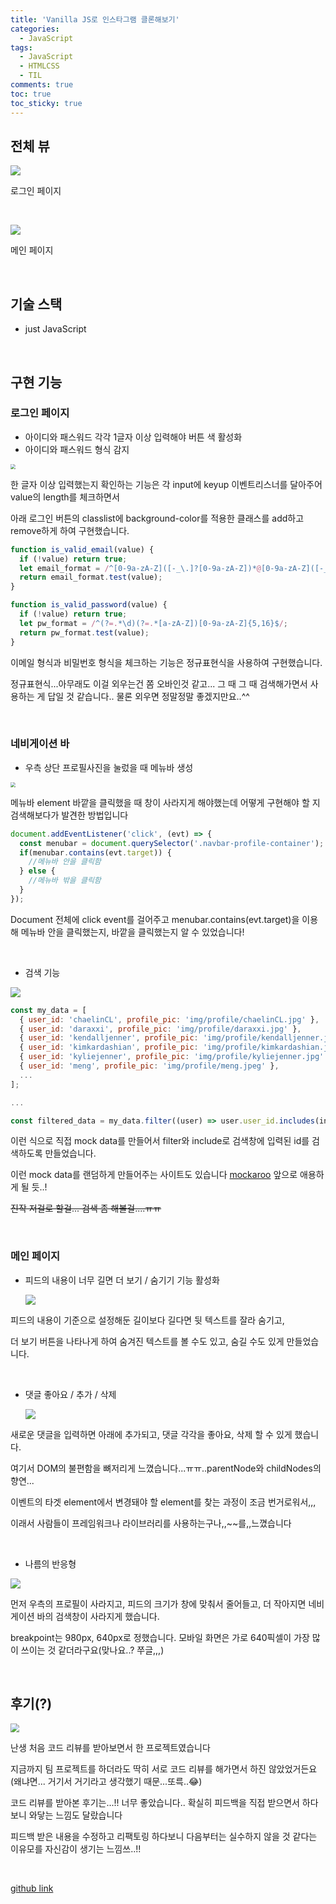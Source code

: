 ```yaml
---
title: 'Vanilla JS로 인스타그램 클론해보기'
categories:
  - JavaScript
tags:
  - JavaScript
  - HTMLCSS
  - TIL
comments: true
toc: true
toc_sticky: true
---
```


## 전체 뷰



![](https://i.ibb.co/3vBxyhS/2020-10-30-9-41-54.png)

로그인 페이지

<br>



![](https://i.ibb.co/yXvRzTj/2020-10-30-6-28-17.png)

메인 페이지

<br>

## 기술 스택

- just JavaScript

<br>

## 구현 기능

### 로그인 페이지

- 아이디와 패스워드 각각 1글자 이상 입력해야 버튼 색 활성화
- 아이디와 패스워드 형식 감지

<img src="https://i.ibb.co/xDBtswV/login-page.gif" style="zoom:50%;" />



한 글자 이상 입력했는지 확인하는 기능은 각 input에 keyup 이벤트리스너를 달아주어 value의 length를 체크하면서

아래 로그인 버튼의 classlist에 background-color를 적용한 클래스를 add하고 remove하게 하여 구현했습니다.

```js
function is_valid_email(value) {
  if (!value) return true;
  let email_format = /^[0-9a-zA-Z]([-_\.]?[0-9a-zA-Z])*@[0-9a-zA-Z]([-_\.]?[0-9a-zA-Z])*\.[a-zA-Z]{2,3}$/i;
  return email_format.test(value);
}

function is_valid_password(value) {
  if (!value) return true;
  let pw_format = /^(?=.*\d)(?=.*[a-zA-Z])[0-9a-zA-Z]{5,16}$/;
  return pw_format.test(value);
}
```

이메일 형식과 비밀번호 형식을 체크하는 기능은 정규표현식을 사용하여 구현했습니다. 

정규표현식...아무래도 이걸 외우는건 쫌 오바인것 같고...  그 때 그 때 검색해가면서 사용하는 게 답일 것 같습니다.. 물론 외우면 정말정말 좋겠지만요..^^

<br>

### 네비게이션 바

- 우측 상단 프로필사진을 눌렀을 때 메뉴바 생성

<img src="https://i.ibb.co/gDs4s8z/navbarprofile.gif z" style="zoom:50%;" />

메뉴바 element 바깥을 클릭했을 때 창이 사라지게 해야했는데 어떻게 구현해야 할 지 검색해보다가 발견한 방법입니다

```js
document.addEventListener('click', (evt) => {
  const menubar = document.querySelector('.navbar-profile-container');
  if(menubar.contains(evt.target)) { 
    //메뉴바 안을 클릭함
  } else {
    //메뉴바 밖을 클릭함
  }
});
```

Document 전체에 click event를 걸어주고 menubar.contains(evt.target)을 이용해 메뉴바 안을 클릭했는지, 바깥을 클릭했는지 알 수 있었습니다!

<br>

- 검색 기능

![](https://i.ibb.co/hdxmYr3/search.gif)

```js
const my_data = [
  { user_id: 'chaelinCL', profile_pic: 'img/profile/chaelinCL.jpg' },
  { user_id: 'daraxxi', profile_pic: 'img/profile/daraxxi.jpg' },
  { user_id: 'kendalljenner', profile_pic: 'img/profile/kendalljenner.jpg' },
  { user_id: 'kimkardashian', profile_pic: 'img/profile/kimkardashian.jpg' },
  { user_id: 'kyliejenner', profile_pic: 'img/profile/kyliejenner.jpg' },
  { user_id: 'meng', profile_pic: 'img/profile/meng.jpeg' },
  ...
];

...

const filtered_data = my_data.filter((user) => user.user_id.includes(input_value));
```
[mockaroo]: https://mockaroo.com/
이런 식으로 직접 mock data를 만들어서 filter와 include로 검색창에 입력된 id를 검색하도록 만들었습니다.

이런 mock data를 랜덤하게 만들어주는 사이트도 있습니다 [mockaroo] 앞으로 애용하게 될 듯..!

~~진작 저걸로 할걸... 검색 좀 해볼걸....ㅠㅠ~~



<br>

### 메인 페이지

- 피드의 내용이 너무 길면 더 보기 / 숨기기 기능 활성화

  ![](https://i.ibb.co/6ZyF6NP/content-show.gif)

피드의 내용이 기준으로 설정해둔 길이보다 길다면 뒷 텍스트를 잘라 숨기고, 

더 보기 버튼을 나타나게 하여 숨겨진 텍스트를 볼 수도 있고, 숨길 수도 있게 만들었습니다.

<br>

- 댓글 좋아요 / 추가 / 삭제

  ![](https://i.ibb.co/fFDHCB9/add-comment.gif)

새로운 댓글을 입력하면 아래에 추가되고, 댓글 각각을 좋아요, 삭제 할 수 있게 했습니다.

여기서 DOM의 불편함을 뼈저리게 느꼈습니다...ㅠㅠ..parentNode와 childNodes의 향연...

이벤트의 타겟 element에서 변경돼야 할 element를 찾는 과정이 조금 번거로워서,,,

이래서 사람들이 프레임워크나 라이브러리를 사용하는구나,,~~를,,느꼈습니다

<br>

- 나름의 반응형

<img src="https://i.ibb.co/y8rnSSf/image.gif" />

먼저 우측의 프로필이 사라지고, 피드의 크기가 창에 맞춰서 줄어들고, 더 작아지면 네비게이션 바의 검색창이 사라지게 했습니다.

breakpoint는 980px, 640px로 정했습니다. 모바일 화면은 가로 640픽셀이 가장 많이 쓰이는 것 같더라구요(맞나요..? 쭈글,,,)



<br>

## 후기(?)

<img src="https://i.ibb.co/KF8W6Vd/2020-10-31-4-40-14.png" style="zoom:90%;" />

난생 처음 코드 리뷰를 받아보면서 한 프로젝트였습니다

지금까지 팀 프로젝트를 하더라도 딱히 서로 코드 리뷰를 해가면서 하진 않았었거든요 (왜냐면... 거기서 거기라고 생각했기 때문...또륵..😂)

코드 리뷰를 받아본 후기는...!! 너무 좋았습니다.. 확실히 피드백을 직접 받으면서 하다보니 와닿는 느낌도 달랐습니다

피드백 받은 내용을 수정하고 리팩토링 하다보니 다음부터는 실수하지 않을 것 같다는 이유모를 자신감이 생기는 느낌쓰..!!



<br>

[github link]: https://github.com/guswnl0610/Instagram-clone



[github link]







